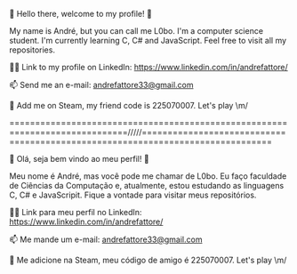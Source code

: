 🖖 Hello there, welcome to my profile! 🖖

<!--
**L0boDoMar/L0boDoMar** is a ✨ _special_ ✨😄⚡ repository because its `README.md` (this file) appears on your GitHub profile.

Here are some ideas to get you started:-->

My name is André, but you can call me L0bo. I'm a computer science student. I'm currently learning C, C# and JavaScript. Feel free to visit all my repositories.

🧑‍💻 Link to my profile on LinkedIn: https://www.linkedin.com/in/andrefattore/ 

📫 Send me an e-mail: andrefattore33@gmail.com

👾 Add me on Steam, my friend code is 225070007. Let's play \m/



=============================================================================/////===============================================================================



🖖 Olá, seja bem vindo ao meu perfil! 🖖

<!--
**L0boDoMar/L0boDoMar** is a ✨ _special_ ✨😄⚡ repository because its `README.md` (this file) appears on your GitHub profile.

Here are some ideas to get you started:-->

Meu nome é André, mas você pode me chamar de L0bo. Eu faço faculdade de Ciências da Computação e, atualmente, estou estudando as linguagens C, C# e JavaScripit. Fique a vontade para visitar meus repositórios.

🧑‍💻 Link para meu perfil no LinkedIn: https://www.linkedin.com/in/andrefattore/ 

📫 Me mande um e-mail: andrefattore33@gmail.com

👾 Me adicione na Steam, meu código de amigo é 225070007. Let's play \m/

